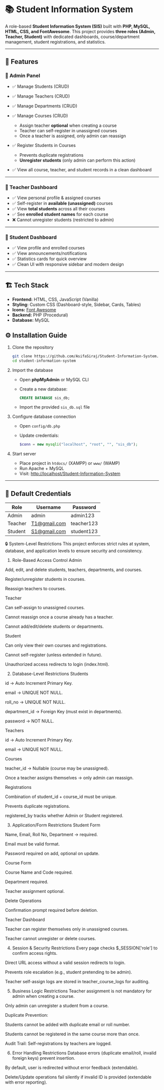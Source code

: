 # 📚 Student Information System

A role-based **Student Information System (SIS)** built with **PHP, MySQL, HTML, CSS, and FontAwesome**.
This project provides **three roles (Admin, Teacher, Student)** with dedicated dashboards, course/department management, student registrations, and statistics.

---

## 🚀 Features

### 🔹 Admin Panel

* ✅ Manage Students (CRUD)
* ✅ Manage Teachers (CRUD)
* ✅ Manage Departments (CRUD)
* ✅ Manage Courses (CRUD)

  * Assign teacher **optional** when creating a course
  * Teacher can self-register in unassigned courses
  * Once a teacher is assigned, only admin can reassign
* ✅ Register Students in Courses

  * Prevents duplicate registrations
  * **Unregister students** (only admin can perform this action)
* ✅ View all course, teacher, and student records in a clean dashboard

---

### 🔹 Teacher Dashboard

* ✅ View personal profile & assigned courses
* ✅ Self-register in **available (unassigned)** courses
* ✅ View **total students** across all their courses
* ✅ See **enrolled student names** for each course
* ❌ Cannot unregister students (restricted to admin)

---

### 🔹 Student Dashboard

* ✅ View profile and enrolled courses
* ✅ View announcements/notifications
* ✅ Statistics cards for quick overview
* ✅ Clean UI with responsive sidebar and modern design

---

## 🏗️ Tech Stack

* **Frontend:** HTML, CSS, JavaScript (Vanilla)
* **Styling:** Custom CSS (Dashboard-style, Sidebar, Cards, Tables)
* **Icons:** [Font Awesome](https://fontawesome.com/)
* **Backend:** PHP (Procedural)
* **Database:** MySQL

## ⚙️ Installation Guide

1. Clone the repository

   ```bash
   git clone https://github.com/AsifaSiraj/Student-Information-System.git
   cd student-information-system
   ```

2. Import the database

   * Open **phpMyAdmin** or MySQL CLI
   * Create a new database:

     ```sql
     CREATE DATABASE sis_db;
     ```
   * Import the provided `sis_db.sql` file

3. Configure database connection

   * Open `config/db.php`
   * Update credentials:

     ```php
     $conn = new mysqli("localhost", "root", "", "sis_db");
     ```

4. Start server

   * Place project in `htdocs/` (XAMPP) or `www/` (WAMP)
   * Run Apache + MySQL
   * Visit: [http://localhost/Student-Information-System](http://localhost/Student-Information-System)

---

## 🔐 Default Credentials

| Role    | Username | Password |
| ------- | -------- | -------- |
| Admin   | admin    | admin123 |
| Teacher | T1@gmail.com | teacher123  |
| Student | S1@gmail.com | student123  |

🔒 System-Level Restrictions
This project enforces strict rules at system, database, and application levels to ensure security and consistency.

1. Role-Based Access Control
Admin

Add, edit, and delete students, teachers, departments, and courses.

Register/unregister students in courses.

Reassign teachers to courses.

Teacher

Can self-assign to unassigned courses.

Cannot reassign once a course already has a teacher.

Cannot add/edit/delete students or departments.

Student

Can only view their own courses and registrations.

Cannot self-register (unless extended in future).

Unauthorized access redirects to login (index.html).

2. Database-Level Restrictions
Students

id → Auto Increment Primary Key.

email → UNIQUE NOT NULL.

roll_no → UNIQUE NOT NULL.

department_id → Foreign Key (must exist in departments).

password → NOT NULL.

Teachers

id → Auto Increment Primary Key.

email → UNIQUE NOT NULL.

Courses

teacher_id → Nullable (course may be unassigned).

Once a teacher assigns themselves → only admin can reassign.

Registrations

Combination of student_id + course_id must be unique.

Prevents duplicate registrations.

registered_by tracks whether Admin or Student registered.

3. Application/Form Restrictions
Student Form

Name, Email, Roll No, Department → required.

Email must be valid format.

Password required on add, optional on update.

Course Form

Course Name and Code required.

Department required.

Teacher assignment optional.

Delete Operations

Confirmation prompt required before deletion.

Teacher Dashboard

Teacher can register themselves only in unassigned courses.

Teacher cannot unregister or delete courses.

4. Session & Security Restrictions
Every page checks $_SESSION['role'] to confirm access rights.

Direct URL access without a valid session redirects to login.

Prevents role escalation (e.g., student pretending to be admin).

Teacher self-assign logs are stored in teacher_course_logs for auditing.

5. Business Logic Restrictions
Teacher assignment is not mandatory for admin when creating a course.

Only admin can unregister a student from a course.

Duplicate Prevention:

Students cannot be added with duplicate email or roll number.

Students cannot be registered in the same course more than once.

Audit Trail: Self-registrations by teachers are logged.

6. Error Handling Restrictions
Database errors (duplicate email/roll, invalid foreign keys) prevent insertion.

By default, user is redirected without error feedback (extendable).

Delete/Update operations fail silently if invalid ID is provided (extendable with error reporting).

